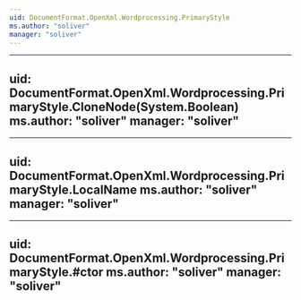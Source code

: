 ```yaml
---
uid: DocumentFormat.OpenXml.Wordprocessing.PrimaryStyle
ms.author: "soliver"
manager: "soliver"
---
```


---
uid: DocumentFormat.OpenXml.Wordprocessing.PrimaryStyle.CloneNode(System.Boolean)
ms.author: "soliver"
manager: "soliver"
---

---
uid: DocumentFormat.OpenXml.Wordprocessing.PrimaryStyle.LocalName
ms.author: "soliver"
manager: "soliver"
---

---
uid: DocumentFormat.OpenXml.Wordprocessing.PrimaryStyle.#ctor
ms.author: "soliver"
manager: "soliver"
---
